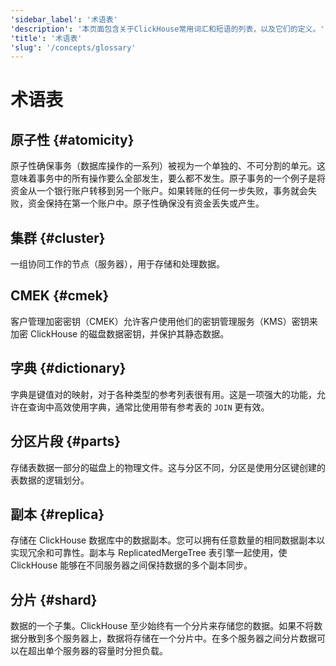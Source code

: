 ```yaml
---
'sidebar_label': '术语表'
'description': '本页面包含关于ClickHouse常用词汇和短语的列表，以及它们的定义。'
'title': '术语表'
'slug': '/concepts/glossary'
---
```





# 术语表

## 原子性 {#atomicity}

原子性确保事务（数据库操作的一系列）被视为一个单独的、不可分割的单元。这意味着事务中的所有操作要么全部发生，要么都不发生。原子事务的一个例子是将资金从一个银行账户转移到另一个账户。如果转账的任何一步失败，事务就会失败，资金保持在第一个账户中。原子性确保没有资金丢失或产生。

## 集群 {#cluster}

一组协同工作的节点（服务器），用于存储和处理数据。

## CMEK {#cmek}

客户管理加密密钥（CMEK）允许客户使用他们的密钥管理服务（KMS）密钥来加密 ClickHouse 的磁盘数据密钥，并保护其静态数据。

## 字典 {#dictionary}

字典是键值对的映射，对于各种类型的参考列表很有用。这是一项强大的功能，允许在查询中高效使用字典，通常比使用带有参考表的 `JOIN` 更有效。

## 分区片段 {#parts}

存储表数据一部分的磁盘上的物理文件。这与分区不同，分区是使用分区键创建的表数据的逻辑划分。

## 副本 {#replica}

存储在 ClickHouse 数据库中的数据副本。您可以拥有任意数量的相同数据副本以实现冗余和可靠性。副本与 ReplicatedMergeTree 表引擎一起使用，使 ClickHouse 能够在不同服务器之间保持数据的多个副本同步。

## 分片 {#shard}

数据的一个子集。ClickHouse 至少始终有一个分片来存储您的数据。如果不将数据分散到多个服务器上，数据将存储在一个分片中。在多个服务器之间分片数据可以在超出单个服务器的容量时分担负载。
